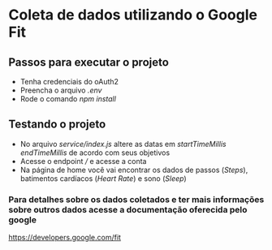 # Coleta de dados utilizando o Google Fit

## Passos para executar o projeto
- Tenha credenciais do oAuth2
- Preencha o arquivo *.env*
- Rode o comando *npm install*

## Testando o projeto
- No arquivo *service/index.js* altere as datas em *startTimeMillis* *endTimeMillis* de acordo com seus objetivos
- Acesse o endpoint */* e acesse a conta 
- Na página de home você vai encontrar os dados de passos (*Steps*), batimentos cardíacos (*Heart Rate*) e sono (*Sleep*)

### Para detalhes sobre os dados coletados e ter mais informações sobre outros dados acesse a documentação oferecida pelo google
https://developers.google.com/fit